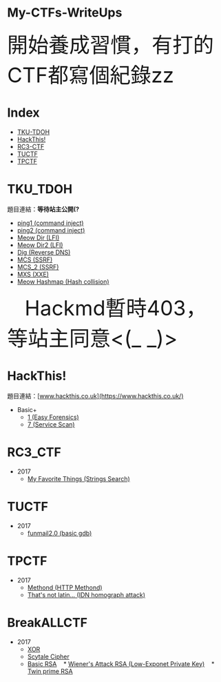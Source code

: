 # My-CTFs-WriteUps

<font size=30>
    開始養成習慣，有打的CTF都寫個紀錄zz  
</font>
<br>

# Index
* [TKU-TDOH](#TKU_TDOH)
* [HackThis!](#HackThis!)
* [RC3-CTF](#RC3_CTF)
* [TUCTF](#TUCTF)
* [TPCTF](TPCTF)

# TKU_TDOH
題目連結：**等待站主公開(?**

* [ping1 (command inject)](https://hackmd.io/s/HJM1g6iib#ping1)
* [ping2 (command inject)](https://hackmd.io/s/HJM1g6iib#ping2)
* [Meow Dir (LFI)](https://hackmd.io/s/HJM1g6iib#meow-dir)
* [Meow Dir2 (LFI)](https://hackmd.io/s/HJM1g6iib#meow-dir2)
* [Dig (Reverse DNS)](https://hackmd.io/s/HJM1g6iib#dig)
* [MCS (SSRF)](https://hackmd.io/s/HJM1g6iib#mcs)
* [MCS_2 (SSRF)](https://hackmd.io/s/HJM1g6iib#mcs-2)
* [MXS (XXE)](https://hackmd.io/s/HJM1g6iib#mxs)
* [Meow Hashmap (Hash collision)](https://hackmd.io/s/HJM1g6iib#meow-hashmap)
<font size=30>
    Hackmd暫時403，等站主同意<(_ _)>
</font>

# HackThis!
題目連結：[www.hackthis.co.uk](https://www.hackthis.co.uk/)
* Basic+
    * [1 (Easy Forensics)](https://hackmd.io/s/Bki6vjakf#basic-level1) 
    * [7 (Service Scan)](https://hackmd.io/s/Bki6vjakf#basic-level7) 

# RC3_CTF
* 2017
    * [My Favorite Things (Strings Search)](https://hackmd.io/s/HylNmM1lf#my-favorite-things)

# TUCTF  
* 2017
    * [funmail2.0 (basic gdb)](https://hackmd.io/BwVghgRgTAbAxgMwLQAYFxUgLAhInAICM+0YWYA7AMxECcYAJjEA?view#funmail20)

# TPCTF
* 2017
    * [Methond (HTTP Methond)](https://hackmd.io/GYBgzAjAbGCmIFoDGIDsAWB7UA4BGCAhoarAnGAEyqVIR4CcUDQA?view#methond)
    * [That's not latin... (IDN homograph attack)](https://hackmd.io/GYBgzAjAbGCmIFoDGIDsAWB7UA4BGCAhoarAnGAEyqVIR4CcUDQA?view#that’s-not-latin…)
    <!-- Not Lisp待新增 --> 
    
# BreakALLCTF
* 2017
    * [XOR](https://hackmd.io/EYVmHYGZwQ2BaALABgGwA4kFNKXu9ATkXgGNDhUBGRRKgJikKA==?view#xor)
    * [Scytale Cipher](https://hackmd.io/EYVmHYGZwQ2BaALABgGwA4kFNKXu9ATkXgGNDhUBGRRKgJikKA==?view#scytale-cipher)
    * [Basic RSA](https://hackmd.io/EYVmHYGZwQ2BaALABgGwA4kFNKXu9ATkXgGNDhUBGRRKgJikKA==?view#basic-rsa)
    * [Wiener's Attack RSA (Low-Exponet Private Key)](https://hackmd.io/s/HJo9Qfz7f#wiener%E2%80%99s-attack)
    * [Twin prime RSA](https://hackmd.io/EYVmHYGZwQ2BaALABgGwA4kFNKXu9ATkXgGNDhUBGRRKgJikKA==?view#twin-prime-rsa)
